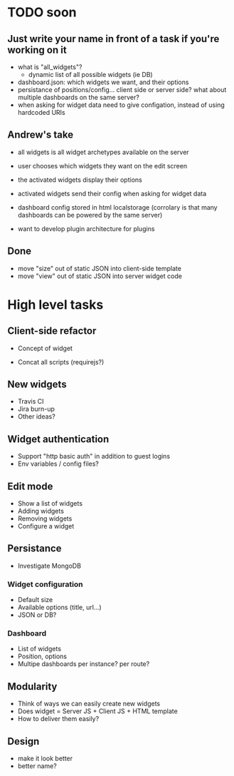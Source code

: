 # TODO soon
## Just write your name in front of a task if you're working on it


- what is "all_widgets"?
    * dynamic list of all possible widgets (ie DB)
- dashboard.json: which widgets we want, and their options
- persistance of positions/config...
    client side or server side?
    what about multiple dashboards on the same server?
- when asking for widget data
    need to give configation, instead of using hardcoded URIs

## Andrew's take
- all widgets is all widget archetypes available on the server
- user chooses which widgets they want on the edit screen
- the activated widgets display their options
- activated widgets send their config when asking for widget data
- dashboard config stored in html localstorage (corrolary is that many dashboards can be powered by the same server)

- want to develop plugin architecture for plugins

## Done
- move "size" out of static JSON into client-side template
- move "view" out of static JSON into server widget code


# High level tasks


## Client-side refactor

- Concept of widget

- Concat all scripts (requirejs?)

## New widgets

- Travis CI
- Jira burn-up
- Other ideas?

## Widget authentication

- Support "http basic auth" in addition to guest logins
- Env variables / config files?

## Edit mode

- Show a list of widgets
- Adding widgets
- Removing widgets
- Configure a widget

## Persistance

- Investigate MongoDB

### Widget configuration

- Default size
- Available options (title, url...)
- JSON or DB?

### Dashboard

- List of widgets
- Position, options
- Multipe dashboards
    per instance? per route?

## Modularity

- Think of ways we can easily create new widgets
- Does widget = Server JS + Client JS + HTML template
- How to deliver them easily?

## Design

- make it look better
- better name?
